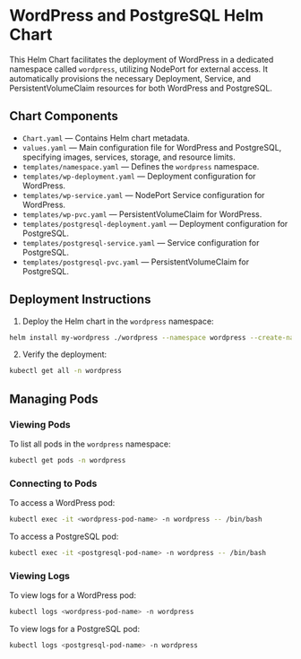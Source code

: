 # WordPress and PostgreSQL Helm Chart

This Helm Chart facilitates the deployment of WordPress in a dedicated namespace called `wordpress`, utilizing NodePort for external access. It automatically provisions the necessary Deployment, Service, and PersistentVolumeClaim resources for both WordPress and PostgreSQL.

## Chart Components

- `Chart.yaml` — Contains Helm chart metadata.
- `values.yaml` — Main configuration file for WordPress and PostgreSQL, specifying images, services, storage, and resource limits.
- `templates/namespace.yaml` — Defines the `wordpress` namespace.
- `templates/wp-deployment.yaml` — Deployment configuration for WordPress.
- `templates/wp-service.yaml` — NodePort Service configuration for WordPress.
- `templates/wp-pvc.yaml` — PersistentVolumeClaim for WordPress.
- `templates/postgresql-deployment.yaml` — Deployment configuration for PostgreSQL.
- `templates/postgresql-service.yaml` — Service configuration for PostgreSQL.
- `templates/postgresql-pvc.yaml` — PersistentVolumeClaim for PostgreSQL.

## Deployment Instructions

1. Deploy the Helm chart in the `wordpress` namespace:

```bash
helm install my-wordpress ./wordpress --namespace wordpress --create-namespace
```

2. Verify the deployment:

```bash
kubectl get all -n wordpress
```

## Managing Pods

### Viewing Pods

To list all pods in the `wordpress` namespace:

```bash
kubectl get pods -n wordpress
```

### Connecting to Pods

To access a WordPress pod:

```bash
kubectl exec -it <wordpress-pod-name> -n wordpress -- /bin/bash
```

To access a PostgreSQL pod:

```bash
kubectl exec -it <postgresql-pod-name> -n wordpress -- /bin/bash
```

### Viewing Logs

To view logs for a WordPress pod:

```bash
kubectl logs <wordpress-pod-name> -n wordpress
```

To view logs for a PostgreSQL pod:

```bash
kubectl logs <postgresql-pod-name> -n wordpress
```
